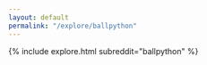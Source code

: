 ```yaml
---
layout: default
permalink: "/explore/ballpython"
---
```


<link rel="stylesheet" type="text/css" href="/static/css/explore.css">
{% include explore.html subreddit="ballpython" %}
